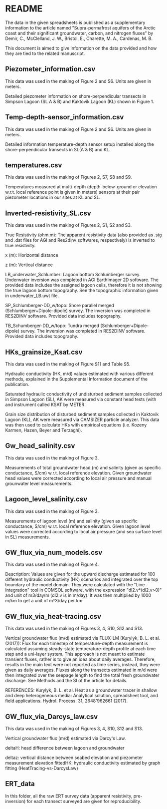 README
=======================================

The data in the given spreadsheets is published as a supplementary information to the article named
"Supra-permafrost aquifers of the Arctic coast and their significant groundwater, carbon, and nitrogen fluxes"
by Demir, C., McClelland, J. W., Bristol, E., Charette, M. A., Cardenas, M. B.

This document is aimed to give information on the data provided and how they are tied to the related manuscript.

Piezometer_information.csv
------------------------------------------------------------------------------------
This data was used in the making of Figure 2 and S6. Units are given in meters.


Detailed piezometer information on shore-perpendicular transects in Simpson Lagoon (SL A & B) and Kaktovik Lagoon (KL) shown in Figure 1.


Temp-depth-sensor_information.csv
------------------------------------------------------------------------------------
This data was used in the making of Figure 2 and S6. Units are given in meters.

Detailed information temperature-depth sensor setup installed along the shore-perpendicular transects in SL(A & B) and KL.


temperatures.csv
------------------------------------------------------------------------------------

This data was used in the making of Figures 2, S7, S8 and S9.

Temperatures measured at multi-depth (depth-below-ground or elevation w.r.t. local reference point is given in meters) sensors at their pair piezometer locations in our sites at KL and SL.


Inverted-resistivity_SL.csv
------------------------------------------------------------------------------------

This data was used in the making of Figures 2, S1, S2 and S3.

True Resistivity (ohm.m):
The apparent resistivity data (also provided as .stg and .dat files for AGI and Res2dinv softwares, respectively) is inverted to true resistivity.

x (m): Horizontal distance

z (m): Vertical distance	

LB_underwater_Schlumber:
Lagoon bottom Schlumberger survey. Underwater inversion was completed in AGI EarthImager 2D software. The provided data includes the assigned lagoon cells, therefore it is not showing the true lagoon bottom topography. See the topographic information given in underwater_LB.uwt file.

SP_Schlumberger-DD_w/topo:
Shore parallel merged (Schlumberger+Dipole-dipole) survey. The inversion was completed in RES2DINV software. Provided data includes topography.

TB_Schumberger-DD_w/topo:
Tundra merged (Schlumberger+Dipole-dipole) survey. The inversion was completed in RES2DINV software. Provided data includes topography.


HKs_grainsize_Ksat.csv
------------------------------------------------------------------------------------

This data was used in the making of Figure S11 and Table S5.

Hydraulic conductivity (HK, m/d) values estimated with various different methods, explained in the Supplemental Information document of the publication.

Saturated hydraulic conductivity of undisturbed sediment samples collected in Simpson Lagoon (SL), AK were measured via constant head tests (with and instrument called KSAT by METER.

Grain size distribution of disturbed sediment samples collected in Kaktovik Lagoon (KL), AK were measured via CAMSIZER particle analyzer. This data was then used to calculate HKs with empirical equations (i.e. Kozeny Karmen, Hazen, Beyer and Terzaghi).


Gw_head_salinity.csv
------------------------------------------------------------------------------------

This data was used in the making of Figure 3.

Measurements of total groundwater head (m) and salinity (given as specific conductance, S/cm) w.r.t. local reference elevation.
Given groundwater head values were corrected according to local air pressure and manual grounwater level measurements.


Lagoon_level_salinity.csv
------------------------------------------------------------------------------------

This data was used in the making of Figure 3.

Measurements of lagoon level (m) and salinity (given as specific conductance, S/cm) w.r.t. local reference elevation.
Given lagoon level values were corrected according to local air pressure (and sea surface level in SL) measurements.


GW_flux_via_num_models.csv
------------------------------------------------------------------------------------

This data was used in the making of Figure 4.

Description: Values are given for the upward discharge estimated for 100 different hydraulic conductivity (HK) scenarios and integrated over the top boundary of the model domain. They were calculated with the "Line Integration" tool in COMSOL software, with the expression "dl2.v*(dl2.v>0)" and unit of m3/day/m (dl2.v is in m/day). It was then multiplied by 1000 m/km to get a unit of m^3/day per km.


GW_flux_via_heat-tracing.csv
------------------------------------------------------------------------------------

This data was used in the making of Figures 3, 4, S10, S12 and S13.

Vertical groundwater flux (m/d) estimated via FLUX-LM (Kurylyk, B. L. et al. (2017)): Flux for each timestep of temperature-depth measurement is calculated assuming steady-state temperature-depth profile at each time step and a uni-layer system. This approach is not meant to estimate transient fluxes, rather is to give an idea about daily averages. Therefore, results in the main text were not reported as time series, instead, they were given as daily averages. Fluxes along the transects estimated in m/d were then integrated over the seepage length to find the total fresh groundwater discharge. See Methods and the SI of the article for details.

REFERENCES:
Kurylyk, B. L. et al. Heat as a groundwater tracer in shallow and deep heterogeneous media: Analytical solution, spreadsheet tool, and field applications. Hydrol. Process. 31, 2648\'962661 (2017).


GW_flux_via_Darcys_law.csv
------------------------------------------------------------------------------------

This data was used in the making of Figures 3, 4, S10, S12 and S13.

Vertical groundwater flux (m/d) estimated via Darcy's Law.


deltaH:
head difference between lagoon and groundwater

deltaz:
vertical distance between seabed elevation and piezometer measurement elevation
fittedHK:
hydraulic conductivity estimated by graph fitting (HeatTracing-vs-DarcysLaw)


ERT_data
------------------------------------------------------------------------------------

In this folder, all the raw ERT survey data (apparent resistivity, pre-inversion) for each transect surveyed are given for reproducibility.


